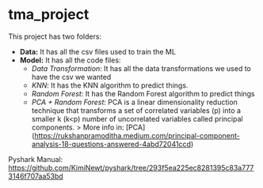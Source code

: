 # tma_project

This project has two folders:

* **Data:** It has all the csv files used to train the ML
* **Model:** It has all the code files:
  * _Data Transformation_: It has all the data transformations we used to have the csv we wanted
  * _KNN_: It has the KNN algorithm to predict things.
  * _Random Forest_: It has the Random Forest algorithm to predict things
  * _PCA + Random Forest_: PCA is a linear dimensionality reduction technique that transforms a set of correlated 
  variables (p) into a smaller k (k<p) number of uncorrelated variables called principal components. > More info in: [PCA] (https://rukshanpramoditha.medium.com/principal-component-analysis-18-questions-answered-4abd72041ccd)

Pyshark Manual: https://github.com/KimiNewt/pyshark/tree/293f5ea225ec8281395c83a7773146f707aa53bd

